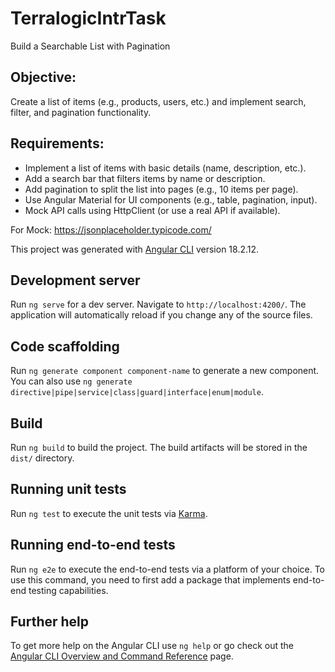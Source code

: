 # TerralogicIntrTask

Build a Searchable List with Pagination

## Objective:

Create a list of items (e.g., products, users, etc.) and implement search, filter, and pagination functionality.

## Requirements:

* Implement a list of items with basic details (name, description, etc.).
* Add a search bar that filters items by name or description.
* Add pagination to split the list into pages (e.g., 10 items per page).
* Use Angular Material for UI components (e.g., table, pagination, input).
* Mock API calls using HttpClient (or use a real API if available).

For Mock: https://jsonplaceholder.typicode.com/

This project was generated with [Angular CLI](https://github.com/angular/angular-cli) version 18.2.12.

## Development server

Run `ng serve` for a dev server. Navigate to `http://localhost:4200/`. The application will automatically reload if you change any of the source files.

## Code scaffolding

Run `ng generate component component-name` to generate a new component. You can also use `ng generate directive|pipe|service|class|guard|interface|enum|module`.

## Build

Run `ng build` to build the project. The build artifacts will be stored in the `dist/` directory.

## Running unit tests

Run `ng test` to execute the unit tests via [Karma](https://karma-runner.github.io).

## Running end-to-end tests

Run `ng e2e` to execute the end-to-end tests via a platform of your choice. To use this command, you need to first add a package that implements end-to-end testing capabilities.

## Further help

To get more help on the Angular CLI use `ng help` or go check out the [Angular CLI Overview and Command Reference](https://angular.dev/tools/cli) page.
